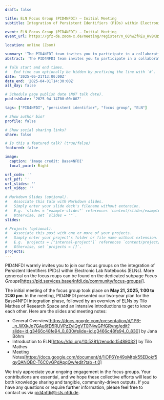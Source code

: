 ```yaml
---
draft: false

title: ELN Focus Group (PID4NFDI) – Initial Meeting
subtitle: Integration of Persistent Identifiers (PIDs) within Electronic Laboratory Notebooks (ELNs)

event: ELN Focus Group (PID4NFDI) – Initial Meeting
event_url: https://gfz-de.zoom-x.de/meeting/register/n_6QhwZfREu_HvBKQSFRCg 

location: online (Zoom)

summary: 'The PID4NFDI team invites you to participate in a collaborative initiative focused on the integration of Persistent Identifiers (PIDs) within ELNs and providing PID-related support.'
abstract: 'The PID4NFDI team invites you to participate in a collaborative initiative focused on the integration of Persistent Identifiers (PIDs) within ELNs and providing PID-related support.'

# Talk start and end times.
#   End time can optionally be hidden by prefixing the line with `#`.
date: '2025-05-21T13:00:00Z'
date_end: '2025-04-01T14:30:00Z'
all_day: false

# Schedule page publish date (NOT talk date).
publishDate: '2025-04-14T00:00:00Z'

tags: ["PID4NFDI", "persistent identifier", "focus group", "ELN"]

# Show author bio?
profile: false

# Show social sharing links?
share: false

# Is this a featured talk? (true/false)
featured: false

image:
  caption: 'Image credit: Base4NFDI'
  focal_point: Right

url_code: ''
url_pdf: ''
url_slides: ''
url_video: ''

# Markdown Slides (optional).
#   Associate this talk with Markdown slides.
#   Simply enter your slide deck's filename without extension.
#   E.g. `slides = "example-slides"` references `content/slides/example-slides.md`.
#   Otherwise, set `slides = ""`.
slides:

# Projects (optional).
#   Associate this post with one or more of your projects.
#   Simply enter your project's folder or file name without extension.
#   E.g. `projects = ["internal-project"]` references `content/project/deep-learning/index.md`.
#   Otherwise, set `projects = []`.
projects:
---
```


PID4NFDI warmly invites you to join our focus groups on the integration of Persistent Identifiers (PIDs) within Electronic Lab Notebooks (ELNs). More genereal on the focus roups can be found on the dedicated subpage *Focus Groups*[https://pid.services.base4nfdi.de/community/focus-groups/].

The initial meeting of the focus group took place on **May 21, 2025, 1:00 to 2:30 pm**.
In the meeting, PID4NFDI presented our two-year plan for the Base4NFDI integration phase, followed by an overview of ELNs by Tilo Mathes of Research Space and an intensive introductions to get to know each other.
Here are the slides and meeting notes:
  * General Overview[https://docs.google.com/presentation/d/1P6-_n_WXkJq7GAu6fD5RUVPzZyiQgVT0P4wGPfGRvng/edit?slide=id.g3466c48fe94_0_830#slide=id.g3466c48fe94_0_830] by Jana Böhm
  * Introduction to ELN[https://doi.org/10.5281/zenodo.15489032] by Tilo Mathes
  * Meeting Notes[https://docs.google.com/document/d/1iOF6Yn49oMtpk55EDokf5qyQANQBC-T6C0vGPdApqQw/edit?tab=t.0]



We truly appreciate your ongoing engagement in the focus groups. Your contributions are essential, and we hope these collective efforts will lead to both knowledge sharing and tangible, community-driven outputs. If you have any questions or require further information, please feel free to contact us via pid4nfdi@lists.nfdi.de.
